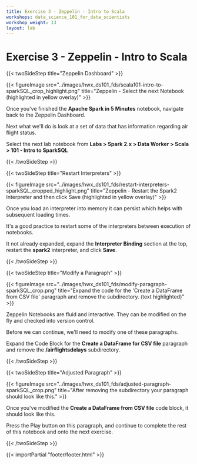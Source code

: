 ```yaml
---
title: Exercise 3 - Zeppelin - Intro to Scala
workshops: data_science_101_for_data_scientists
workshop_weight: 13
layout: lab
---
```


# Exercise 3 - Zeppelin - Intro to Scala

{{< twoSideStep title="Zeppelin Dashboard" >}}
	<div class="col-lg-8">
		{{< figureImage src="../images/hwx_ds101_fds/scala101-intro-to-sparkSQL_crop_highlight.png" title="Zeppelin - Select the next Notebook (highlighted in yellow overlay)" >}}
	</div>
	<div class="col-lg-4">
		<p>Once you've finished the <strong>Apache Spark in 5 Minutes</strong> notebook, navigate back to the Zeppelin Dashboard.</p>
		<p>Next what we'll do is look at a set of data that has information regarding air flight status.</p>
		<p class="lead">Select the next lab notebook from <strong>Labs > Spark 2.x > Data Worker > Scala > 101 - Intro to SparkSQL</strong></p>
	</div>
{{< /twoSideStep >}}

{{< twoSideStep title="Restart Interpreters" >}}
	<div class="col-lg-8">
		{{< figureImage src="../images/hwx_ds101_fds/restart-interpreters-sparkSQL_cropped_highlight.png" title="Zeppelin - Restart the Spark2 Interpreter and then click Save (highlighted in yellow overlay)" >}}
	</div>
	<div class="col-lg-4">
		<p>Once you load an interpreter into memory it can persist which helps with subsequent loading times.</p>
		<p>It's a good practice to restart some of the interpreters between execution of notebooks.</p>
		<p class="lead">It not already expanded, expand the <strong>Interpreter Binding</strong> section at the top, restart the <strong>spark2</strong> interpreter, and click <strong>Save</strong>.</p>
	</div>
{{< /twoSideStep >}}

{{< twoSideStep title="Modify a Paragraph" >}}
	<div class="col-lg-8">
		{{< figureImage src="../images/hwx_ds101_fds/modify-paragraph-sparkSQL_crop.png" title="Expand the code for the 'Create a DataFrame from CSV file' paragraph and remove the subdirectory. (text highlighted)" >}}
	</div>
	<div class="col-lg-4">
		<p>Zeppelin Notebooks are fluid and interactive.  They can be modified on the fly and checked into version control.</p>
		<p>Before we can continue, we'll need to modify one of these paragraphs.</p>
		<p class="lead">Expand the Code Block for the <strong>Create a DataFrame for CSV file</strong> paragraph and remove the <strong>/airflightsdelays</strong> subdirectory.</p>
	</div>
{{< /twoSideStep >}}

{{< twoSideStep title="Adjusted Paragraph" >}}
	<div class="col-lg-8">
		{{< figureImage src="../images/hwx_ds101_fds/adjusted-paragraph-sparkSQL_crop.png" title="After removing the subdirectory your paragraph should look like this." >}}
	</div>
	<div class="col-lg-4">
		<p>Once you've modified the <strong>Create a DataFrame from CSV file</strong> code block, it should look like this.</p>
		<p class="lead">Press the Play button on this paragraph, and continue to complete the rest of this notebook and onto the next exercise.</p>
	</div>
{{< /twoSideStep >}}

{{< importPartial "footer/footer.html" >}}

